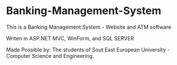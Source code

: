 # Banking-Management-System

This is a Banking Management System - Website and ATM software

Writen in ASP.NET MVC, WinForm, and SQL SERVER 


Made Possible by: 
The students of Sout East European University - Computer Science and Engineering.
